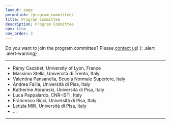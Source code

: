 ```yaml
---
layout: page
permalink: /program_committee/
title: Program Committee
description: Program Committee
nav: true
nav_order: 3
---
```


Do you want to join the program committee? Please <a href="mailto:mind-meets-media-workshop@googlegroups.com
">contact us</a>!
{: .alert .alert-warning}

<hr>

<ul>
    <li>Rémy Cazabet, University of Lyon, France</li>
    <li>Massimo Stella, Università di Trento, Italy</li>
    <li>Valentina Pansanella, Scuola Normale Superiore, Italy</li>
    <li>Andrea Failla, Università di Pisa, Italy</li>
    <li>Katherine Abramski, Università di Pisa, Italy</li>
    <li>Luca Pappalardo, CNR-ISTI, Italy</li>
    <li>Francesco Ricci, Università di Pisa, Italy</li>
    <li>Letizia Milli, Università di Pisa, Italy</li>
    <li>...</li>
</ul>

<hr>